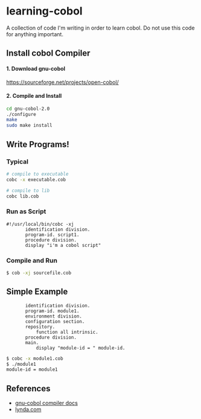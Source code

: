 # learning-cobol

A collection of code I'm writing in order to learn cobol. Do not use this code for anything important.

## Install cobol Compiler

#### 1. Download gnu-cobol

https://sourceforge.net/projects/open-cobol/

#### 2. Compile and Install

```sh
cd gnu-cobol-2.0
./configure
make
sudo make install
```

## Write Programs!

### Typical

```sh
# compile to executable
cobc -x executable.cob

# compile to lib
cobc lib.cob
```

### Run as Script

```cob
#!/usr/local/bin/cobc -xj
       identification division.
       program-id. script1.
       procedure division.
       display "i'm a cobol script"
```

### Compile and Run

```sh
$ cob -xj sourcefile.cob
```

## Simple Example

```cob
       identification division.
       program-id. module1.
       environment division.
       configuration section.
       repository.
           function all intrinsic.
       procedure division.
       main.
           display "module-id = " module-id.
```

```sh
$ cobc -x module1.cob
$ ./module1
module-id = module1
```

## References

- [gnu-cobol compiler docs](https://open-cobol.sourceforge.io/guides/GNU%20COBOL%202.0%20Programmers%20Guide.pdf)
- [lynda.com](https://www.lynda.com/COBOL-tutorials/)
